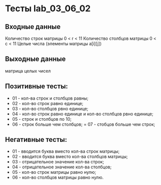 # Тесты lab_03_06_02

## Входные данные
Количество строк матрицы 0 < r < 11
Количество столбцов матрицы 0 < c < 11
Целые числа (элементы матрицы a[i][j])

## Выходные данные
матрица целых чисел

## Позитивные тесты:
- 01 - кол-ва строк и столбцов равны;
- 02 - кол-во строк равно единице;
- 03 - кол-во столбцов рвно единице;
- 04 - кол-во строк равно единице и кол-во столбцов рвно единице;
- 05 - строк и столбцов по 10;
- 06 - строк больше чем столбцов;
= 07 - стобцов больше чем строк;

## Негативные тесты:
- 01 - вводится буква вместо кол-ва строк матрицы;
- 02 - вводится буква вместо кол-ва столбцов матрицы;
- 03 - отрицательное значение кол-ва строк;
- 04 - отрицательное значение кол-ва столбцов;
- 05 - кол-во строк матрицы равно нулю;
- 06 - кол-во столбцов матрицы равно нулю.
